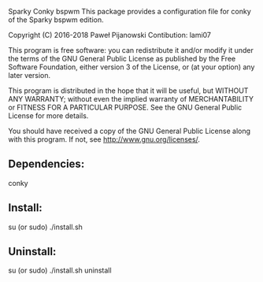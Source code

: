 Sparky Conky bspwm
This package provides a configuration file for conky of the Sparky bspwm edition. 

Copyright (C) 2016-2018 Paweł Pijanowski
Contibution: lami07

This program is free software: you can redistribute it and/or modify
it under the terms of the GNU General Public License as published by
the Free Software Foundation, either version 3 of the License, or
(at your option) any later version.

This program is distributed in the hope that it will be useful,
but WITHOUT ANY WARRANTY; without even the implied warranty of
MERCHANTABILITY or FITNESS FOR A PARTICULAR PURPOSE.  See the
GNU General Public License for more details.

You should have received a copy of the GNU General Public License
along with this program.  If not, see <http://www.gnu.org/licenses/>.

Dependencies:
-------------
conky

Install:
-------------
su (or sudo) 
./install.sh

Uninstall:
-------------
su (or sudo)
./install.sh uninstall
